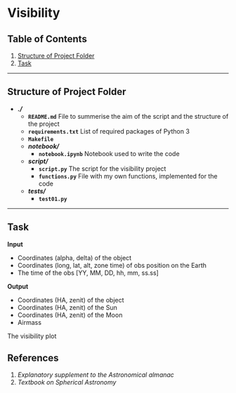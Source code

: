 # Visibility

## Table of Contents

1. [Structure of Project Folder](#structure-of-project-folder)
2. [Task](#task)

---

## Structure of Project Folder

- **_./_**
  - **`README.md`**
    File to summerise the aim of the script and the structure of the project
  - **`requirements.txt`**
    List of required packages of Python 3
  - **`Makefile`**
  - **_notebook/_**
    - **`notebook.ipynb`**
      Notebook used to write the code
  - **_script/_**
    - **`script.py`**
      The script for the visibility project
    - **`functions.py`**
      File with my own functions, implemented for the code
  - **_tests/_**
    - **`test01.py`**

---

## Task

**Input**

- Coordinates (alpha, delta) of the object
- Coordinates (long, lat, alt, zone time) of obs position on the Earth 
- The time of the obs [YY, MM, DD, hh, mm, ss.ss]

**Output**

- Coordinates (HA, zenit) of the object
- Coordinates (HA, zenit) of the Sun
- Coordinates (HA, zenit) of the Moon
- Airmass

The visibility plot

## References

 1. _Explanatory supplement to the Astronomical almanac_
 2. _Textbook on Spherical Astronomy_